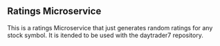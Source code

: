 ## Ratings Microservice

This is a ratings Microservice that just generates random ratings for any stock symbol. It is itended to be used with the daytrader7 repository.
